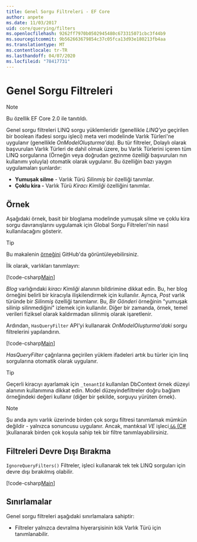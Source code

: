 ```yaml
---
title: Genel Sorgu Filtreleri - EF Core
author: anpete
ms.date: 11/03/2017
uid: core/querying/filters
ms.openlocfilehash: 9262ff7970b0502945480c673315071cbc3f44b9
ms.sourcegitcommit: 9b562663679854c37c05fca13d93e180213fb4aa
ms.translationtype: MT
ms.contentlocale: tr-TR
ms.lasthandoff: 04/07/2020
ms.locfileid: "78417731"
---
```

# <a name="global-query-filters"></a>Genel Sorgu Filtreleri

> [!NOTE]
> Bu özellik EF Core 2.0 ile tanıtıldı.

Genel sorgu filtreleri LINQ sorgu yüklemleridir (genellikle *LINQ'ya* geçirilen bir boolean ifadesi sorgu işleci) meta veri modelinde Varlık Türleri'ne uygulanır (genellikle *OnModelOluşturma'da).* Bu tür filtreler, Dolaylı olarak başvurulan Varlık Türleri de dahil olmak üzere, bu Varlık Türlerini içeren tüm LINQ sorgularına (Örneğin veya doğrudan gezinme özelliği başvuruları nın kullanımı yoluyla) otomatik olarak uygulanır. Bu özelliğin bazı yaygın uygulamaları şunlardır:

* **Yumuşak silme** - Varlık Türü *Silinmiş* bir özelliği tanımlar.
* **Çoklu kira -** Varlık Türü *Kiracı Kimliği* özelliğini tanımlar.

## <a name="example"></a>Örnek

Aşağıdaki örnek, basit bir bloglama modelinde yumuşak silme ve çoklu kira sorgu davranışlarını uygulamak için Global Sorgu Filtreleri'nin nasıl kullanılacağını gösterir.

> [!TIP]
> Bu makalenin [örneğini](https://github.com/dotnet/EntityFramework.Docs/tree/master/samples/core/QueryFilters) GitHub'da görüntüleyebilirsiniz.

İlk olarak, varlıkları tanımlayın:

[!code-csharp[Main](../../../samples/core/QueryFilters/Program.cs#Entities)]

_Blog_ varlığındaki _kiracı Kimliği_ alanının bildirimine dikkat edin. Bu, her blog örneğini belirli bir kiracıyla ilişkilendirmek için kullanılır. Ayrıca, _Post_ varlık türünde bir _Silinmiş_ özelliği tanımlanır. Bu, _Bir Gönderi_ örneğinin "yumuşak silinip silinmediğini" izlemek için kullanılır. Diğer bir zamanda, örnek, temel verileri fiziksel olarak kaldırmadan silinmiş olarak işaretlenir.

Ardından, `HasQueryFilter` API'yi kullanarak _OnModelOluşturma'daki_ sorgu filtrelerini yapılandırın.

[!code-csharp[Main](../../../samples/core/QueryFilters/Program.cs#Configuration)]

_HasQueryFilter_ çağrılarına geçirilen yüklem ifadeleri artık bu türler için linq sorgularına otomatik olarak uygulanır.

> [!TIP]
> Geçerli kiracıyı ayarlamak için `_tenantId` kullanılan DbContext örnek düzeyi alanının kullanımına dikkat edin. Model düzeyindefiltreler doğru bağlam örneğindeki değeri kullanır (diğer bir şekilde, sorguyu yürüten örnek).

> [!NOTE]
> Şu anda aynı varlık üzerinde birden çok sorgu filtresi tanımlamak mümkün değildir - yalnızca sonuncusu uygulanır. Ancak, mantıksal _VE_ işleci[ `&&` (C# )](https://docs.microsoft.com/dotnet/csharp/language-reference/operators/boolean-logical-operators#conditional-logical-and-operator-)kullanarak birden çok koşula sahip tek bir filtre tanımlayabilirsiniz.

## <a name="disabling-filters"></a>Filtreleri Devre Dışı Bırakma

`IgnoreQueryFilters()` Filtreler, işleci kullanarak tek tek LINQ sorguları için devre dışı bırakılmış olabilir.

[!code-csharp[Main](../../../samples/core/QueryFilters/Program.cs#IgnoreFilters)]

## <a name="limitations"></a>Sınırlamalar

Genel sorgu filtreleri aşağıdaki sınırlamalara sahiptir:

* Filtreler yalnızca devralma hiyerarşisinin kök Varlık Türü için tanımlanabilir.

